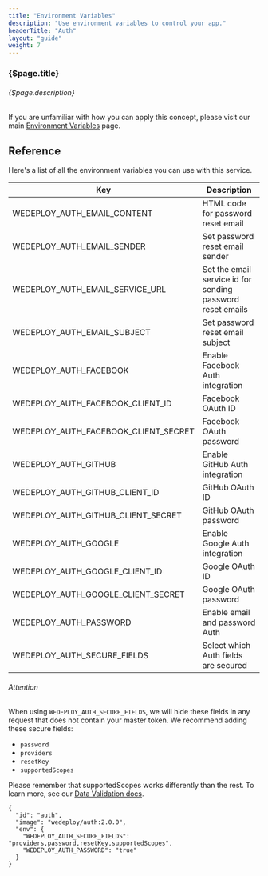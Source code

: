 ```yaml
---
title: "Environment Variables"
description: "Use environment variables to control your app."
headerTitle: "Auth"
layout: "guide"
weight: 7
---
```


### {$page.title}

###### {$page.description}

<aside>

If you are unfamiliar with how you can apply this concept, please visit our main [Environment Variables](/docs/intro/environment-variables/) page.

</aside>

<article id="1">

## Reference

Here's a list of all the environment variables you can use with this service.

<div class="table-container">

| Key | Description |
| - | - |
| WEDEPLOY_AUTH_EMAIL_CONTENT | HTML code for password reset email |
| WEDEPLOY_AUTH_EMAIL_SENDER | Set password reset email sender |
| WEDEPLOY_AUTH_EMAIL_SERVICE_URL | Set the email service id for sending password reset emails |
| WEDEPLOY_AUTH_EMAIL_SUBJECT | Set password reset email subject |
| WEDEPLOY_AUTH_FACEBOOK | Enable Facebook Auth integration |
| WEDEPLOY_AUTH_FACEBOOK_CLIENT_ID | Facebook OAuth ID |
| WEDEPLOY_AUTH_FACEBOOK_CLIENT_SECRET | Facebook OAuth password |
| WEDEPLOY_AUTH_GITHUB | Enable GitHub Auth integration |
| WEDEPLOY_AUTH_GITHUB_CLIENT_ID | GitHub OAuth ID |
| WEDEPLOY_AUTH_GITHUB_CLIENT_SECRET | GitHub OAuth password |
| WEDEPLOY_AUTH_GOOGLE | Enable Google Auth integration |
| WEDEPLOY_AUTH_GOOGLE_CLIENT_ID | Google OAuth ID |
| WEDEPLOY_AUTH_GOOGLE_CLIENT_SECRET | Google OAuth password |
| WEDEPLOY_AUTH_PASSWORD | Enable email and password Auth |
| WEDEPLOY_AUTH_SECURE_FIELDS | Select which Auth fields are secured |

</div>

<aside>

###### <span id="securityFields" class="icon-16-alert"></span> Attention

When using `WEDEPLOY_AUTH_SECURE_FIELDS`, we will hide these fields in any request that does not contain your master token. We recommend adding these secure fields:

- `password`
- `providers`
- `resetKey`
- `supportedScopes`

Please remember that supportedScopes works differently than the rest. To learn more, see our [Data Validation docs](/docs/data/configuring-data/#5).

```application/json
{
  "id": "auth",
  "image": "wedeploy/auth:2.0.0",
  "env": {
    "WEDEPLOY_AUTH_SECURE_FIELDS": "providers,password,resetKey,supportedScopes",
    "WEDEPLOY_AUTH_PASSWORD": "true"
  }
}
```
</aside>


</article>
